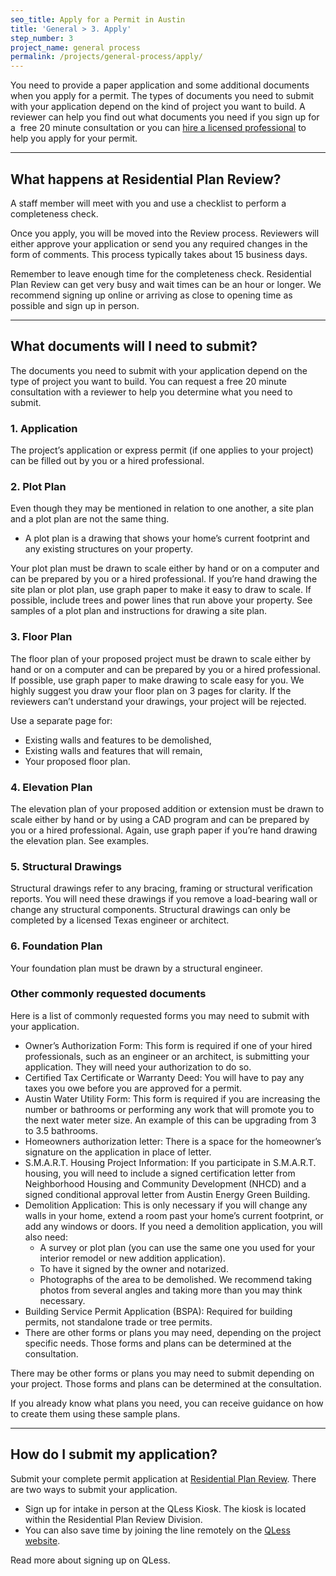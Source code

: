 ```yaml
---
seo_title: Apply for a Permit in Austin
title: 'General > 3. Apply'
step_number: 3
project_name: general process
permalink: /projects/general-process/apply/
---
```



You need to provide a paper application and some additional documents when you apply for a permit. The types of documents you need to submit with your application depend on the kind of project you want to build. A reviewer can help you find out what documents you need if you sign up for a &nbsp;free 20 minute consultation or you can [hire a licensed professional](/residential-toolkit/hiring-a-professional) to help you apply for your permit.

---

## What happens at Residential Plan Review?

A staff member will meet with you and use a checklist to perform a completeness check.

Once you apply, you will be moved into the Review process. Reviewers will either approve your application or send you any required changes in the form of comments. This process typically takes about 15 business days.

Remember to leave enough time for the completeness check. Residential Plan Review can get very busy and wait times can be an hour or longer. We recommend signing up online or arriving as close to opening time as possible and sign up in person.

---

## What documents will I need to submit?

The documents you need to submit with your application depend on the type of project you want to build. You can request a free 20 minute consultation with a reviewer to help you determine what you need to submit.&nbsp;&nbsp;

### 1. Application

The project’s application or express permit (if one applies to your project) can be filled out by you or a hired professional.

### 2. Plot Plan

Even though they may be mentioned in relation to one another, a site plan and a plot plan are not the same thing.

* A plot plan is a drawing that shows your home’s current footprint and any existing structures on your property.

Your plot plan must be drawn to scale either by hand or on a computer and can be prepared by you or a hired professional. If you’re hand drawing the site plan or plot plan, use graph paper to make it easy to draw to scale. If possible, include trees and power lines that run above your property. See samples of a plot plan and instructions for drawing a site plan.

### 3. Floor Plan

The floor plan of your proposed project must be drawn to scale either by hand or on a computer and can be prepared by you or a hired professional. If possible, use graph paper to make drawing to scale easy for you. We highly suggest you draw your floor plan on 3 pages for clarity. If the reviewers can’t understand your drawings, your project will be rejected.

Use a separate page for:

* Existing walls and features to be demolished,&nbsp;
* Existing walls and features that will remain,&nbsp;
* Your proposed floor plan.

### 4. Elevation Plan

The elevation plan of your proposed addition or extension must be drawn to scale either by hand or by using a CAD program and can be prepared by you or a hired professional. Again, use graph paper if you’re hand drawing the elevation plan. See examples.

### 5. Structural Drawings

Structural drawings refer to any bracing, framing or structural verification reports. You will need these drawings if you remove a load-bearing wall or change any structural components. Structural drawings can only be completed by a licensed Texas engineer or architect.

### 6. Foundation Plan

Your foundation plan must be drawn by a structural engineer.

### Other commonly requested documents

Here is a list of commonly requested forms you may need to submit with your application.

* Owner’s Authorization Form: This form is required if one of your hired professionals, such as an engineer or an architect, is submitting your application. They will need your authorization to do so.
* Certified Tax Certificate or Warranty Deed: You will have to pay any taxes you owe before you are approved for a permit.
* Austin Water Utility Form: This form is required if you are increasing the number or bathrooms or performing any work that will promote you to the next water meter size. An example of this can be upgrading from 3 to 3.5 bathrooms.
* Homeowners authorization letter: There is a space for the homeowner’s signature on the application in place of letter.
* S.M.A.R.T. Housing Project Information: If you participate in S.M.A.R.T. housing, you will need to include a signed certification letter from Neighborhood Housing and Community Development (NHCD) and a signed conditional approval letter from Austin Energy Green Building.
* Demolition Application: This is only necessary if you will change any walls in your home, extend a room past your home’s current footprint, or add any windows or doors. If you need a demolition application, you will also need:
  * A survey or plot plan (you can use the same one you used for your interior remodel or new addition application).
  * To have it signed by the owner and notarized.
  * Photographs of the area to be demolished. We recommend taking photos from several angles and taking more than you may think necessary.
* Building Service Permit Application (BSPA): Required for building permits, not standalone trade or tree permits.
* There are other forms or plans you may need, depending on the project specific needs. Those forms and plans can be determined at the consultation.

There may be other forms or plans you may need to submit depending on your project. Those forms and plans can be determined at the consultation.

If you already know what plans you need, you can receive guidance on how to create them using these sample plans.

---

## How do I submit my application?

Submit your complete permit application at&nbsp;[Residential Plan Review](/resources/contact/#residential-plan-review). There are two ways to submit your application.

* Sign up for intake in person at the QLess Kiosk. The kiosk is located within the Residential Plan Review Division.
* You can also save time by joining the line remotely on the [QLess website](https://kiosk.qless.com/kiosk/app/home/19062?queues=63813,65072,64852,64862,66812).

Read more about signing up on QLess.

## &nbsp;